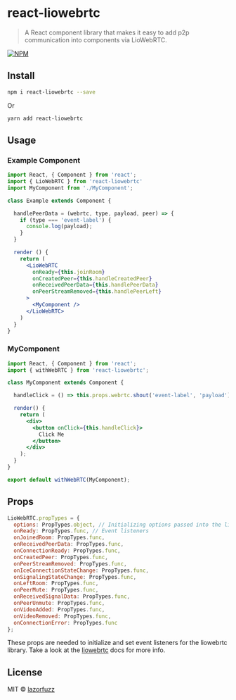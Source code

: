 # react-liowebrtc

> A React component library that makes it easy to add p2p communication into components via LioWebRTC.

[![NPM](https://img.shields.io/npm/v/react-liowebrtc.svg)](https://www.npmjs.com/package/react-liowebrtc)
## Install

```bash
npm i react-liowebrtc --save
```
Or
```bash
yarn add react-liowebrtc
```

## Usage

### Example Component

```jsx
import React, { Component } from 'react';
import { LioWebRTC } from 'react-liowebrtc'
import MyComponent from './MyComponent';

class Example extends Component {

  handlePeerData = (webrtc, type, payload, peer) => {
    if (type === 'event-label') {
      console.log(payload);
    }
  }

  render () {
    return (
      <LioWebRTC
        onReady={this.joinRoom}
        onCreatedPeer={this.handleCreatedPeer}
        onReceivedPeerData={this.handlePeerData}
        onPeerStreamRemoved={this.handlePeerLeft}
      >
        <MyComponent />
      </LioWebRTC>
    )
  }
}
```

### MyComponent

```jsx
import React, { Component } from 'react';
import { withWebRTC } from 'react-liowebrtc';

class MyComponent extends Component {

  handleClick = () => this.props.webrtc.shout('event-label', 'payload');

  render() {
    return (
      <div>
        <button onClick={this.handleClick}>
          Click Me
        </button>
      </div>
    );
  }
}

export default withWebRTC(MyComponent);
```

## Props

```jsx
LioWebRTC.propTypes = {
  options: PropTypes.object, // Initializing options passed into the liowebrtc library
  onReady: PropTypes.func, // Event listeners
  onJoinedRoom: PropTypes.func,
  onReceivedPeerData: PropTypes.func,
  onConnectionReady: PropTypes.func,
  onCreatedPeer: PropTypes.func,
  onPeerStreamRemoved: PropTypes.func,
  onIceConnectionStateChange: PropTypes.func,
  onSignalingStateChange: PropTypes.func,
  onLeftRoom: PropTypes.func,
  onPeerMute: PropTypes.func,
  onReceivedSignalData: PropTypes.func,
  onPeerUnmute: PropTypes.func,
  onVideoAdded: PropTypes.func,
  onVideoRemoved: PropTypes.func,
  onConnectionError: PropTypes.func
};
```

These props are needed to initialize and set event listeners for the liowebrtc library. Take a look at the [liowebrtc](https://github.com/lazorfuzz/liowebrtc) docs for more info.

## License

MIT © [lazorfuzz](https://github.com/lazorfuzz)
